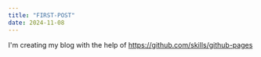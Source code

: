 ```yaml
---
title: "FIRST-POST"
date: 2024-11-08
---
```

I'm creating my blog with the help of https://github.com/skills/github-pages
